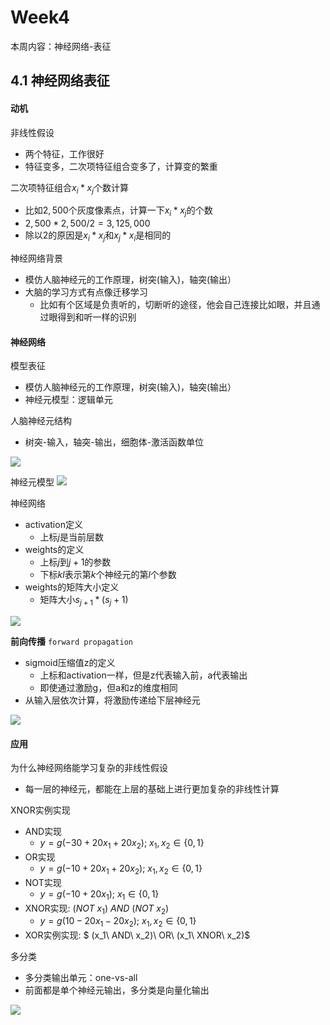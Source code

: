 # Week4

本周内容：神经网络-表征

## 4.1 神经网络表征



#### 动机
非线性假设
- 两个特征，工作很好
- 特征变多，二次项特征组合变多了，计算变的繁重

二次项特征组合$x_i * x_j$个数计算
- 比如$2,500$个灰度像素点，计算一下$x_i * x_j$的个数
- $2,500*2,500 /2 = 3,125,000$
- 除以2的原因是$x_i * x_j$和$x_j * x_i$是相同的


神经网络背景
- 模仿人脑神经元的工作原理，树突(输入)，轴突(输出）
- 大脑的学习方式有点像迁移学习
    - 比如有个区域是负责听的，切断听的途径，他会自己连接比如眼，并且通过眼得到和听一样的识别

#### 神经网络

模型表征
- 模仿人脑神经元的工作原理，树突(输入)，轴突(输出）
- 神经元模型：逻辑单元

人脑神经元结构
- 树突-输入，轴突-输出，细胞体-激活函数单位

![](https://user-images.githubusercontent.com/41643043/56087332-c041f280-5e9b-11e9-85c5-502245ba329a.png)

神经元模型
![](https://user-images.githubusercontent.com/41643043/56087333-c20bb600-5e9b-11e9-8d14-65c32fd28ff1.png)

神经网络
- activation定义
    - 上标$j$是当前层数
- weights的定义
    - 上标$j$到$j+1$的参数
    - 下标$kl$表示第$k$个神经元的第$l$个参数
- weights的矩阵大小定义
    - 矩阵大小$s_{j+1} * (s_j+1)$

![](https://user-images.githubusercontent.com/41643043/56087410-66422c80-5e9d-11e9-9575-f7c992645a81.png)


**前向传播** `forward propagation`
- sigmoid压缩值z的定义
    - 上标和activation一样，但是z代表输入前，a代表输出
    - 即使通过激励g，但a和z的维度相同
- 从输入层依次计算，将激励传递给下层神经元

![](https://user-images.githubusercontent.com/41643043/55844334-65dd2500-5b6f-11e9-8ae3-af515d06b454.png)


#### 应用

为什么神经网络能学习复杂的非线性假设
- 每一层的神经元，都能在上层的基础上进行更加复杂的非线性计算


XNOR实例实现
- AND实现
    - $y = g(-30 + 20x_1+20x_2);\ x_1,x_2\in \{0,1\}$ 
- OR实现
    - $y = g(-10 + 20x_1+20x_2);\ x_1,x_2\in \{0,1\}$ 
- NOT实现
    - $y = g(-10 + 20x_1);\ x_1\in \{0,1\}$ 
- XNOR实现: $(NOT\ x_1)\ AND\ (NOT\ x_2)$
    - $y = g(10 - 20x_1 - 20x_2);\ x_1,x_2\in \{0,1\}$ 
- XOR实例实现: $ (x_1\ AND\ x_2)\ OR\ (x_1\ XNOR\ x_2)$


多分类
- 多分类输出单元：one-vs-all
- 前面都是单个神经元输出，多分类是向量化输出

![](https://user-images.githubusercontent.com/41643043/56087834-c341e080-5ea5-11e9-9146-77e464b2d372.png)

